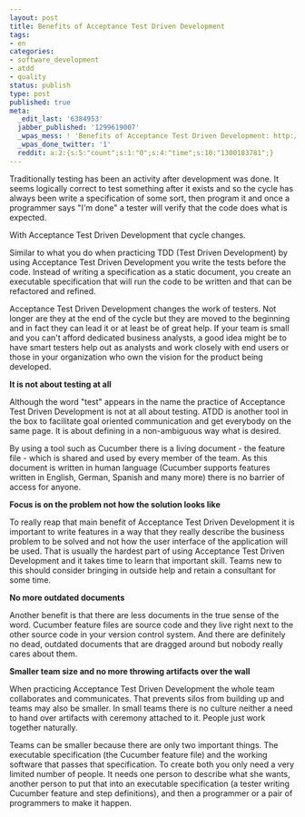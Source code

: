 ```yaml
---
layout: post
title: Benefits of Acceptance Test Driven Development
tags:
- en
categories:
- software_development
- atdd
- quality
status: publish
type: post
published: true
meta:
  _edit_last: '6384953'
  jabber_published: '1299619007'
  _wpas_mess: ! 'Benefits of Acceptance Test Driven Development: http://wp.me/pKfoa-al'
  _wpas_done_twitter: '1'
  reddit: a:2:{s:5:"count";s:1:"0";s:4:"time";s:10:"1300183781";}
---
```

Traditionally testing has been an activity after development was done. It seems logically correct to test something after it exists and so the cycle has always been write a specification of some sort, then program it and once a programmer says "I'm done" a tester will verify that the code does what is expected.

With Acceptance Test Driven Development that cycle changes.

Similar to what you do when practicing TDD (Test Driven Development) by using Acceptance Test Driven Development you write the tests before the code. Instead of writing a specification as a static document, you create an executable specification that will run the code to be written and that can be refactored and refined.

Acceptance Test Driven Development changes the work of testers. Not longer are they at the end of the cycle but they are moved to the beginning and in fact they can lead it or at least be of great help. If your team is small and you can't afford dedicated business analysts, a good idea might be to have smart testers help out as analysts and work closely with end users or those in your organization who own the vision for the product being developed.

<strong>It is not about testing at all</strong>

Although the word "test" appears in the name the practice of Acceptance Test Driven Development is not at all about testing. ATDD is another tool in the box to facilitate goal oriented communication and get everybody on the same page. It is about defining in a non-ambiguous way what is desired. 

By using a tool such as Cucumber there is a living document - the feature file - which is shared and used by every member of the team. As this document is written in human language (Cucumber supports features written in English, German, Spanish and many more) there is no barrier of access for anyone.

<strong>Focus is on the problem not how the solution looks like</strong>

To really reap that main benefit of Acceptance Test Driven Development it is important to write features in a way that they really describe the business problem to be solved and not how the user interface of the application will be used. That is usually the hardest part of using Acceptance Test Driven Development and it takes time to learn that important skill. Teams new to this should consider bringing in outside help and retain a consultant for some time.

<strong>No more outdated documents</strong>

Another benefit is that there are less documents in the true sense of the word. Cucumber feature files are source code and they live right next to the other source code in your version control system. And there are definitely no dead, outdated documents that are dragged around but nobody really cares about them.

<strong>Smaller team size and no more throwing artifacts over the wall</strong>

When practicing Acceptance Test Driven Development the whole team collaborates and communicates. That prevents silos from building up and teams may also be smaller. In small teams there is no culture neither a need to hand over artifacts with ceremony attached to it. People just work together naturally.

Teams can be smaller because there are only two important things. The executable specification (the Cucumber feature file) and the working software that passes that specification. To create both you only need a very limited number of people. It needs one person to describe what she wants, another person to put that into an executable specification (a tester writing Cucumber feature and step definitions), and then a programmer or a pair of programmers to make it happen.
